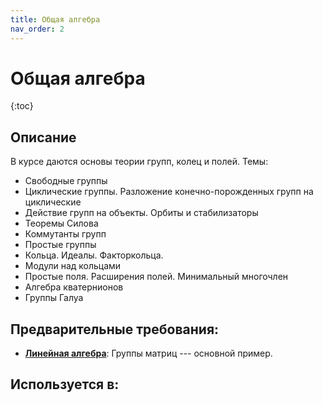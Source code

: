 ```yaml
---
title: Общая алгебра
nav_order: 2
---
```


# Общая алгебра


{:toc}

## Описание 
В курсе даются основы теории групп, колец и полей.
Темы:
- Свободные группы
- Циклические группы. Разложение конечно-порожденных групп на циклические
- Действие групп на объекты. Орбиты и стабилизаторы
- Теоремы Силова
- Коммутанты групп
- Простые группы
- Кольца. Идеалы. Факторкольца.
- Модули над кольцами
- Простые поля. Расширения полей. Минимальный многочлен
- Алгебра кватернионов
- Группы Галуа


## Предварительные требования:

- **[Линейная алгебра](linear_algebra.md)**: Группы матриц --- основной пример.



## Используется в:
